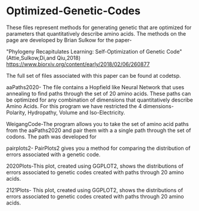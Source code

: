 # Optimized-Genetic-Codes
These files represent methods for generating genetic that are optimized for parameters that quantitatively describe amino acids.
The methods on the page are developed by Brian Sulkow for the paper-

"Phylogeny Recapitulates Learning: Self-Optimization of Genetic Code" (Attie,Sulkow,Di,and Qiu,2018)
https://www.biorxiv.org/content/early/2018/02/06/260877

The full set of files associated with this paper can be found at codetsp. 

aaPaths2020- The file contains a Hopfield like Neural Network that uses annealing to find paths through the set of 20 amino acids. These paths can be optimized for any combination of dimensions that quantitatively describe Amino Acids. For this program we have restricted the 4 dimensions- Polarity, Hydropathy, Volume and Iso-Electricity.

WeigangCode-The program allows you to take the set of amino acid paths from the aaPaths2020 and pair them with a a single path through the set of codons. The path was developed for 

pairplots2-  PairPlots2 gives you a method for comparing the distribution of errors associated with a genetic code. 

2020Plots-This plot, created using GGPLOT2, shows the distributions of errors associated to genetic codes created with paths through 20 amino acids.

2121Plots- This plot, created using GGPLOT2, shows the distributions of errors associated to genetic codes created with paths through 20 amino acids.
